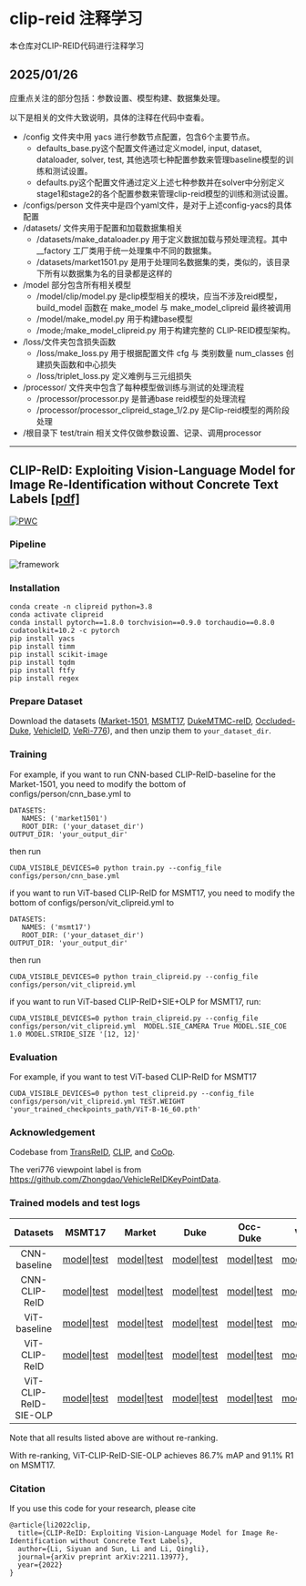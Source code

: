 ﻿# clip-reid 注释学习

本仓库对CLIP-REID代码进行注释学习

## 2025/01/26

应重点关注的部分包括：参数设置、模型构建、数据集处理。

以下是相关的文件大致说明，具体的注释在代码中查看。

- /config 文件夹中用 yacs 进行参数节点配置，包含6个主要节点。
  - defaults_base.py这个配置文件通过定义model, input, dataset, dataloader, solver, test, 其他选项七种配置参数来管理baseline模型的训练和测试设置。
  - defaults.py这个配置文件通过定义上述七种参数并在solver中分别定义stage1和stage2的各个配置参数来管理clip-reid模型的训练和测试设置。
- /configs/person 文件夹中是四个yaml文件，是对于上述config-yacs的具体配置
- /datasets/ 文件夹用于配置和加载数据集相关
  - /datasets/make_dataloader.py 用于定义数据加载与预处理流程。其中 __factory 工厂类用于统一处理集中不同的数据集。
  - /datasets/market1501.py 是用于处理同名数据集的类，类似的，该目录下所有以数据集为名的目录都是这样的
- /model 部分包含所有相关模型
  - /model/clip/model.py 是clip模型相关的模块，应当不涉及reid模型，build_model 函数在 make_model 与 make_model_clipreid 最终被调用
  - /model/make_model.py 用于构建base模型
  - /mode;/make_model_clipreid.py 用于构建完整的 CLIP-REID模型架构。
- /loss/文件夹包含损失函数
  - /loss/make_loss.py 用于根据配置文件  cfg 与 类别数量 num_classes 创建损失函数和中心损失
  - /loss/triplet_loss.py 定义难例与三元组损失
- /processor/ 文件夹中包含了每种模型做训练与测试的处理流程
  - /processor/processor.py 是普通base reid模型的处理流程
  - /processor/processor_clipreid_stage_1/2.py 是Clip-reid模型的两阶段处理
- /根目录下 test/train 相关文件仅做参数设置、记录、调用processor

---
## CLIP-ReID: Exploiting Vision-Language Model for Image Re-Identification without Concrete Text Labels [[pdf]](https://arxiv.org/pdf/2211.13977.pdf)
 [![PWC](https://img.shields.io/endpoint.svg?url=https://paperswithcode.com/badge/clip-reid-exploiting-vision-language-model/person-re-identification-on-msmt17)](https://paperswithcode.com/sota/person-re-identification-on-msmt17?p=clip-reid-exploiting-vision-language-model)

### Pipeline

![framework](fig/method.png)

### Installation

```
conda create -n clipreid python=3.8
conda activate clipreid
conda install pytorch==1.8.0 torchvision==0.9.0 torchaudio==0.8.0 cudatoolkit=10.2 -c pytorch
pip install yacs
pip install timm
pip install scikit-image
pip install tqdm
pip install ftfy
pip install regex
```

### Prepare Dataset

Download the datasets ([Market-1501](https://drive.google.com/file/d/0B8-rUzbwVRk0c054eEozWG9COHM/view), [MSMT17](https://arxiv.org/abs/1711.08565), [DukeMTMC-reID](https://arxiv.org/abs/1609.01775), [Occluded-Duke](https://github.com/lightas/Occluded-DukeMTMC-Dataset), [VehicleID](https://www.pkuml.org/resources/pku-vehicleid.html), [VeRi-776](https://github.com/JDAI-CV/VeRidataset)), and then unzip them to `your_dataset_dir`.

### Training

For example, if you want to run CNN-based CLIP-ReID-baseline for the Market-1501, you need to modify the bottom of configs/person/cnn_base.yml to

```
DATASETS:
   NAMES: ('market1501')
   ROOT_DIR: ('your_dataset_dir')
OUTPUT_DIR: 'your_output_dir'
```

then run 

```
CUDA_VISIBLE_DEVICES=0 python train.py --config_file configs/person/cnn_base.yml
```

if you want to run ViT-based CLIP-ReID for MSMT17, you need to modify the bottom of configs/person/vit_clipreid.yml to

```
DATASETS:
   NAMES: ('msmt17')
   ROOT_DIR: ('your_dataset_dir')
OUTPUT_DIR: 'your_output_dir'
```

then run 

```
CUDA_VISIBLE_DEVICES=0 python train_clipreid.py --config_file configs/person/vit_clipreid.yml
```

if you want to run ViT-based CLIP-ReID+SIE+OLP for MSMT17, run:

```
CUDA_VISIBLE_DEVICES=0 python train_clipreid.py --config_file configs/person/vit_clipreid.yml  MODEL.SIE_CAMERA True MODEL.SIE_COE 1.0 MODEL.STRIDE_SIZE '[12, 12]'
```

### Evaluation

For example, if you want to test ViT-based CLIP-ReID for MSMT17

```
CUDA_VISIBLE_DEVICES=0 python test_clipreid.py --config_file configs/person/vit_clipreid.yml TEST.WEIGHT 'your_trained_checkpoints_path/ViT-B-16_60.pth'
```

### Acknowledgement

Codebase from [TransReID](https://github.com/damo-cv/TransReID), [CLIP](https://github.com/openai/CLIP), and [CoOp](https://github.com/KaiyangZhou/CoOp).

The veri776 viewpoint label is from https://github.com/Zhongdao/VehicleReIDKeyPointData.

### Trained models and test logs

|       Datasets        |                            MSMT17                            |                            Market                            |                             Duke                             |                           Occ-Duke                           |                             VeRi                             |                          VehicleID                           |
| :-------------------: | :----------------------------------------------------------: | :----------------------------------------------------------: | :----------------------------------------------------------: | :----------------------------------------------------------: | :----------------------------------------------------------: | :----------------------------------------------------------: |
|     CNN-baseline      | [model](https://drive.google.com/file/d/1s-nZMp-LHG0h4dFwvyP_YNBLTijLcrb0/view?usp=share_link)\|[test](https://drive.google.com/file/d/18EQmBB1-GStmnNvaFNrVbKaaoLIW2Jyz/view?usp=share_link) | [model](https://drive.google.com/file/d/15E4K9eGXMlqOGE1RAgXQjF4MzrFobGim/view?usp=share_link)\|[test](https://drive.google.com/file/d/1CxzntZ8531NWmnp6AUrZh8GCWgunF2XA/view?usp=share_link) | [model](https://drive.google.com/file/d/1f9ZgJZSph7kV7xjhfBVIjFG0hwgeSsSy/view?usp=share_link)\|[test](https://drive.google.com/file/d/1I40OxzlONTZ0oX1CXcVPcDNtkTbq1YZF/view?usp=share_link) | [model](https://drive.google.com/file/d/1gdokL9QoldUOiaRUGJ1fS0BXEnHGM8MX/view?usp=share_link)\|[test](https://drive.google.com/file/d/1Kj1Eem9ZgEP9-1gCPDNuxGukdK_-UamA/view?usp=share_link) | [model](https://drive.google.com/file/d/1crKPNqQaf0WA9x7xW5MqCrOGxLlDy1ee/view?usp=share_link)\|[test](https://drive.google.com/file/d/1a-X8RPCurM1o5amRR2urEkIpYsQScNod/view?usp=share_link) | [model](https://drive.google.com/file/d/1pTd6ZFzTJINmZ-0eJWReHqTMEgg775Vw/view?usp=share_link)\|[test](https://drive.google.com/file/d/1BSIKWkbEoBd7JBlYg7aC_ZNeBZBU-70l/view?usp=share_link) |
|     CNN-CLIP-ReID     | [model](https://drive.google.com/file/d/1VdlC1ld3NrQC5Jcx0hntXRb-UaR3tMtr/view?usp=share_link)\|[test](https://drive.google.com/file/d/1asywo90Va_XRL-AZ3tO4vZuzoAmnnCeJ/view?usp=share_link) | [model](https://drive.google.com/file/d/1sBqCr5LxKcO9J2V0IvLQPb0wzwVzIZUp/view?usp=share_link)\|[test](https://drive.google.com/file/d/1u2x5_c5iNYaQW6sL5SazP4NUMBnCNZb9/view?usp=share_link) | [model](https://drive.google.com/file/d/1XXycuux__uDd9WKwaTAQ4W1RjLqnUphq/view?usp=share_link)\|[test](https://drive.google.com/file/d/1sc12hq0YW3_BeGj6Z84v4r763i8hFyeT/view?usp=share_link) | [model](https://drive.google.com/file/d/1naz7QjzYlC2qe4SHxjxss4tP81KRCrMj/view?usp=share_link)\|[test](https://drive.google.com/file/d/1Y3Ccg6fnVwsyIYVyagZbk4QTLwABrGJ9/view?usp=share_link) | [model](https://drive.google.com/file/d/18s8NkQQwLOgLLpXZwaLed2L-L6ZYrXUN/view?usp=share_link)\|[test](https://drive.google.com/file/d/1K-S3YB7F46V86GB36P9Nv127TIRVbBBg/view?usp=share_link) | [model](https://drive.google.com/file/d/1iotObjA5EmVG2-wj7iUy8ZVD7y0XMMeQ/view?usp=share_link)\|[test](https://drive.google.com/file/d/1zWYyFplNcQC9X2qMueelSjkpLCO97DE8/view?usp=share_link) |
|     ViT-baseline      | [model](https://drive.google.com/file/d/1I715ZWacRvEGLiju1bZ9xcmUhhFx0aN6/view?usp=share_link)\|[test](https://drive.google.com/file/d/1ClJz0lokY1fBZKn1TcFZZEd9O-YupRtl/view?usp=share_link) | [model](https://drive.google.com/file/d/1XKUcP4LEpWr4Ah6sVdXNveUo4bAsVyjt/view?usp=share_link)\|[test](https://drive.google.com/file/d/18xkr609oK_TdOzVZviZYMq48ZVANO5S6/view?usp=share_link) | [model](https://drive.google.com/file/d/13qSSyi87Bkj3Qq-UKy3646vuIyIaE7Mt/view?usp=share_link)\|[test](https://drive.google.com/file/d/1IrelYMW2kunsO45ghwzGWvxjPoC1mihN/view?usp=share_link) | [model](https://drive.google.com/file/d/1bjgAbg9DE0niEQ9PTyywt8asjpCOKhfX/view?usp=share_link)\|[test](https://drive.google.com/file/d/119nMZOGMjvqHBlBNC3viNSto31QSN4sT/view?usp=share_link) | [model](https://drive.google.com/file/d/1LeqWNuTGM87JpbhR6tMK2u91ckwlYI1T/view?usp=share_link)\|[test](https://drive.google.com/file/d/1lwkBUGyhsvmu3NajSY80oC4cnRsQyXtR/view?usp=share_link) | [model](https://drive.google.com/file/d/1Nxowc7pvvNPG6O-TV4aRaL5BgdzJ1Dl9/view?usp=share_link)\|[test](https://drive.google.com/file/d/1sj7W-kr376XU5oKVFOGu1Bi_NsO1cDjn/view?usp=share_link) |
|     ViT-CLIP-ReID     | [model](https://drive.google.com/file/d/1BVaZo93kOksYLjFNH3Gf7JxIbPlWSkcO/view?usp=share_link)\|[test](https://drive.google.com/file/d/1_b1WOkyWP6PI4z1Owwtt5Un1YmdQFbqy/view?usp=share_link) | [model](https://drive.google.com/file/d/1GnyAVeNOg3Yug1KBBWMKKbT2x43O5Ch7/view?usp=share_link)\|[test](https://drive.google.com/file/d/1SKtpls1rtcuC-Xul-uVhEOtFKf8a1zDt/view?usp=share_link) | [model](https://drive.google.com/file/d/1ldjSkj-7pXAWmx8on5x0EftlCaolU4dY/view?usp=share_link)\|[test](https://drive.google.com/file/d/1pUID2PgmWkdfUmAZthXvOsI4F6ptx6az/view?usp=share_link) | [model](https://drive.google.com/file/d/1FduvrwOWurHtYyockakn2hBrbGH0qJzH/view?usp=share_link)\|[test](https://drive.google.com/file/d/1qizsyQCMtA2QUc1kCN0lg7UEaEvktgrj/view?usp=share_link) | [model](https://drive.google.com/file/d/1RyfHdOBI2pan_wIGSim5-l6cM4S2WN8e/view?usp=share_link)\|[test](https://drive.google.com/file/d/1RhiqztoInkjBwDGAcL2437YA7qTwzEsk/view?usp=share_link) | [model](https://drive.google.com/file/d/168BLegHHxNqatW5wx1YyL2REaThWoof5/view?usp=share_link)\|[test](https://drive.google.com/file/d/110l_8I2LQ3OfZP1xElF2Jl4lRvvhweYf/view?usp=share_link) |
| ViT-CLIP-ReID-SIE-OLP | [model](https://drive.google.com/file/d/1sPZbWTv2_stXBGutjHMvE87pAbSAgVaz/view?usp=share_link)\|[test](https://drive.google.com/file/d/1t-G143aD4qH6FWQP60EdjuJvYFvjAoXP/view?usp=share_link) | [model](https://drive.google.com/file/d/1K32xrosw0gPrxYCWXER81mhWObEW5-d4/view?usp=share_link)\|[test](https://drive.google.com/file/d/1UqE0zCTSaob4NMgKN_wjBEdtJJPSb3hW/view?usp=share_link) | [model](https://drive.google.com/file/d/1zkHLrLy3z9lP0cR2MVQtr4ujoC6eQLKP/view?usp=share_link)\|[test](https://drive.google.com/file/d/1cZ9d3gyQkOlWNPCmjpiaEKA7NiyIk9jY/view?usp=share_link) | [model](https://drive.google.com/file/d/18RU-3_QUr2fehUjW_RfeIllbCDUaZZvP/view?usp=share_link)\|[test](https://drive.google.com/file/d/1XI2rNMJcHHxUbHrIDL9WXasErJ3zutpD/view?usp=share_link) | [model](https://drive.google.com/file/d/1vb-mMGp7q_aqAB1U_uAGsHZ1U9HViOgE/view?usp=share_link)\|[test](https://drive.google.com/file/d/16Yu3yp3HKnIZHr-AkrilqJvTtraxQO5b/view?usp=share_link) | [model](https://drive.google.com/file/d/19B7wHJ29VByFHiF9OJhI5C6q0V68NOKn/view?usp=share_link)\|[test](https://drive.google.com/file/d/1o6oGAsjrmwPnefQmnd72MDgn-Ie36XV5/view?usp=share_link) |

Note that all results listed above are without re-ranking.

With re-ranking, ViT-CLIP-ReID-SIE-OLP achieves 86.7% mAP and  91.1% R1 on MSMT17.
### Citation

If you use this code for your research, please cite

```
@article{li2022clip,
  title={CLIP-ReID: Exploiting Vision-Language Model for Image Re-Identification without Concrete Text Labels},
  author={Li, Siyuan and Sun, Li and Li, Qingli},
  journal={arXiv preprint arXiv:2211.13977},
  year={2022}
}
```

